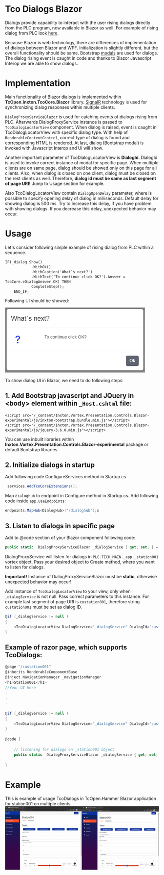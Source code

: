 # Tco Dialogs Blazor

Dialogs provide capability to interact with the user rising dialogs directly from the PLC program, now available in Blazor as well. 
For example of rising dialog from PLC look [here](https://docs.tcopengroup.org/articles/TcOpenFramework/TcoCore/TcoDialogs.html).

Because Blazor is web technology, there are differences of implementation of dialogs between Blazor and WPF. Initialization is slightly different, but the overall functionality should be same. Bootstrap [modals](https://getbootstrap.com/docs/5.0/components/modal/) are used for dialogs. The dialog rising event is caught in code and thanks to Blazor Javascript Interop we are able to show dialogs.

# Implementation  
Main functionality of Blazor dialogs is implemented within **TcOpen.Inxton.TcoCore.Blazor** library. [SignalR](https://docs.microsoft.com/en-us/aspnet/core/signalr/introduction?view=aspnetcore-6.0) technology is used for synchronizing dialog responses within multiple clients.

`DialogProxyServiceBlazor` is used for catching events of dialogs rising from PLC. Afterwards DialogProxyService instance is passed to `TcoDialogLocatorView` component. When dialog is raised, event is caught in TcoDialogLocatorView with specific dialog type. With help of `RenderableContentControl`, correct type of dialog is found and corresponding HTML is rendered. At last, dialog (Bootstrap modal) is invoked with Javascript Interop and UI will show.

Another important parameter of TcoDialogLocatorView is **DialogId**. DialogId is used to invoke correct instance of modal for specific page. When multiple clients are on same page, dialog should be showed only on this page for all clients. Also, when dialog is closed on one client, dialog must be closed on the rest clients as well. Therefore, **dialog id must be same as last segment of page URI!** Jump to Usage section for example.

Also TcoDialogLocatorView contain `DialogOpenDelay` parameter, where is possible to specify opening delay of dialog in milliseconds. Default delay for showing dialog is 500 ms. Try to increase this delay, if you have problem with showing dialogs. If you decrease this delay, unexpected behavior may occur.

# Usage
Let's consider following simple example of rising dialog from PLC within a sequence.

```
IF(_dialog.Show()
			.WithOk()
			.WithCaption('What`s next?')
			.WithText('To continue click OK?').Answer = TcoCore.eDialogAnswer.OK) THEN
			CompleteStep();
	END_IF;			
```

Following UI should be showed:

![alt text](Assets/dialog_example.png)


To show dialog UI in Blazor, we need to do following steps:

## 1. Add Bootstrap javascript and JQuery in \<body\> element within `_Host.cshtml` file:

```
<script src="/_content/Inxton.Vortex.Presentation.Controls.Blazor-experimental/js/inxton-bootstrap.bundle.min.js"></script>
<script src="/_content/Inxton.Vortex.Presentation.Controls.Blazor-experimental/js/jquery-3.6.0.min.js"></script>
```
You can use inbuilt libraries within **Inxton.Vortex.Presentation.Controls.Blazor-experimental** package or default Bootstrap libraries.

## 2.  Initialize dialogs in startup

Add following code ConfigureServices method in Startup.cs

```csharp
 services.AddTcoCoreExtensions();
```

Map `dialoghub` to endpoint in Configure method in Startup.cs. Add following code inside `app.UseEndpoints`:

```csharp
endpoints.MapHub<DialogHub>("/dialoghub");s
```

## 3. Listen to dialogs in specific page

Add to @code section of your Blazor component following code:

```csharp
public static  DialogProxyServiceBlazor _dialogService { get; set; } = DialogProxyServiceBlazor.Create(new[] { Entry.PLC.TECH_MAIN._app._station001 });
```
DialogProxyService will listen for dialogs in `PLC.TECH_MAIN._app._station001` vortex object. Pass your desired object to Create method, where you want to listen for dialogs.

**Important!** Instance of DialogProxyServiceBlazor must be **static**, otherwise unexpected behavior may occur!

Add instance of `TcoDialogLocatorView` to your view, only when `_dialogService` is not null. Pass correct parameters to this instance. For example last segment of page URI is `custation001`, therefore string `custation001` must be set as dialog ID.

```csharp
@if (_dialogService != null )
{
    <TcoDialogLocatorView DialogService="_dialogService" DialogId="custation001"></TcoDialogLocatorView>
}
```

## Example of razor page, which supports TcoDialogs:

```csharp
@page "/custation001"
@inherits RenderableComponentBase
@inject NavigationManager _navigationManager
<h1>Station001</h1>
//Your UI here
.
.
.

@if (_dialogService != null )
{
    <TcoDialogLocatorView DialogService="_dialogService" DialogId="custation001"></TcoDialogLocatorView>
}

@code {
   
    // listening for dialogs on _station001 object
    public static  DialogProxyServiceBlazor _dialogService { get; set; } = DialogProxyServiceBlazor.Create(new[] { Entry.PlcHammer.TECH_MAIN._app._station001 });

}
```
# Example
This is example of usage TcoDialogs in TcOpen.Hammer Blazor application for station001 on multiple clients.  
![alt text](Assets/station001-dialogs.gif)

